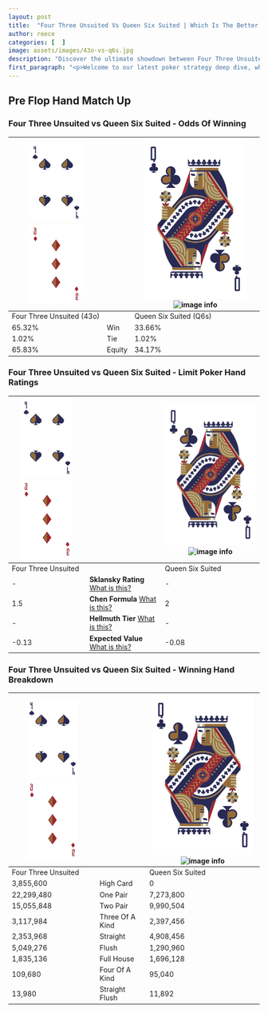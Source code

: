 ```yaml
---
layout: post
title:  "Four Three Unsuited Vs Queen Six Suited | Which Is The Better Hand In Poker? A Complete Guide"
author: reece
categories: [  ]
image: assets/images/43o-vs-q6s.jpg
description: "Discover the ultimate showdown between Four Three Unsuited and Queen Six Suited in poker! Uncover the odds, strategies, and scenarios where one hand triumphs over the other. Get ready to up your poker game with this thrilling analysis."
first_paragraph: "<p>Welcome to our latest poker strategy deep dive, where we're pitting two distinct hands against each other in a high-stakes showdown: Four Three Unsuited vs Queen Six Suited.</p><p>In the dynamic world of poker, every decision counts, and knowing which hand holds the upper hand is key to your success at the table.</p><p>In this article, we'll dissect these two hands, explore the scenarios where one dominates the other, and equip you with the knowledge to make strategic choices that can tip the odds in your favor.</p><p>Get ready to unravel the intriguing dynamics of these poker hands and elevate your game to new heights.</p>"
---
```




[comment]: # (sp0)

## Pre Flop Hand Match Up

<div class="table hand-ratings" markdown="1"> 



### Four Three Unsuited vs Queen Six Suited - Odds Of Winning


    
| ![image info](assets/images/hand1/4.png) ![image info](assets/images/hand1/3o.png) |  | ![image info](assets/images/hand2/Q.png) ![image info](assets/images/hand2/6s.png) |
| -------- | -------- | -------- |
| Four Three Unsuited (43o) |  | Queen Six Suited (Q6s) |
| 65.32% | Win | 33.66% |
| 1.02% | Tie | 1.02% |
| 65.83% | Equity | 34.17% |




[comment]: # (sp1)



### Four Three Unsuited vs Queen Six Suited - Limit Poker Hand Ratings


    
| ![image info](assets/images/hand1/4.png) ![image info](assets/images/hand1/3o.png) |  | ![image info](assets/images/hand2/Q.png) ![image info](assets/images/hand2/6s.png) |
| -------- | -------- | -------- |
| Four Three Unsuited |  | Queen Six Suited |
| - | **Sklansky Rating** [What is this?](/sklansky-rating-explained) | - |
| 1.5 | **Chen Formula** [What is this?](/chen-formula-explained) | 2 |
| - | **Hellmuth Tier** [What is this?](/Hellmuth-tier-explained) | - |
| -0.13 | **Expected Value** [What is this?](/expected-value-explained) | -0.08 |




[comment]: # (sp2)



### Four Three Unsuited vs Queen Six Suited - Winning Hand Breakdown


    
| ![image info](assets/images/hand1/4.png) ![image info](assets/images/hand1/3o.png) |  | ![image info](assets/images/hand2/Q.png) ![image info](assets/images/hand2/6s.png) |
| -------- | -------- | -------- |
| Four Three Unsuited |  | Queen Six Suited |
| 3,855,600 | High Card | 0 |
| 22,299,480 | One Pair | 7,273,800 |
| 15,055,848 | Two Pair | 9,990,504 |
| 3,117,984 | Three Of A Kind | 2,397,456 |
| 2,353,968 | Straight | 4,908,456 |
| 5,049,276 | Flush | 1,290,960 |
| 1,835,136 | Full House | 1,696,128 |
| 109,680 | Four Of A Kind | 95,040 |
| 13,980 | Straight Flush | 11,892 |




[comment]: # (sp3)



</div>

[comment]: # (sp4)



[comment]: # (sp5)

